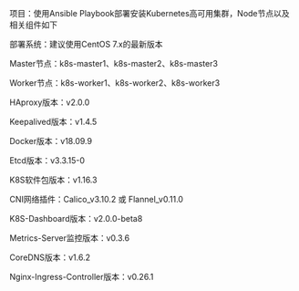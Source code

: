 项目：使用Ansible Playbook部署安装Kubernetes高可用集群，Node节点以及相关组件如下

部署系统：建议使用CentOS 7.x的最新版本

Master节点：k8s-master1、k8s-master2、k8s-master3

Worker节点：k8s-worker1、k8s-worker2、k8s-worker3

HAproxy版本：v2.0.0

Keepalived版本：v1.4.5

Docker版本：v18.09.9

Etcd版本：v3.3.15-0

K8S软件包版本：v1.16.3

CNI网络插件：Calico_v3.10.2 或 Flannel_v0.11.0

K8S-Dashboard版本：v2.0.0-beta8

Metrics-Server监控版本：v0.3.6

CoreDNS版本：v1.6.2

Nginx-Ingress-Controller版本：v0.26.1
